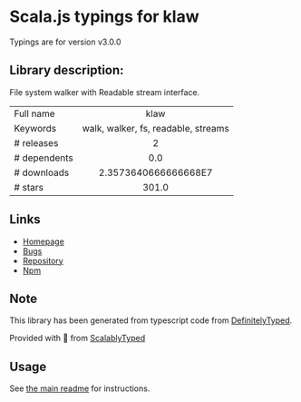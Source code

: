 
# Scala.js typings for klaw

Typings are for version v3.0.0

## Library description:
File system walker with Readable stream interface.

|                    |                 |
| ------------------ | :-------------: |
| Full name          | klaw |
| Keywords           | walk, walker, fs, readable, streams |
| # releases         | 2 |
| # dependents       | 0.0 |
| # downloads        | 2.3573640666666668E7 |
| # stars            | 301.0 |

## Links
- [Homepage](https://github.com/jprichardson/node-klaw#readme)
- [Bugs](https://github.com/jprichardson/node-klaw/issues)
- [Repository](https://github.com/jprichardson/node-klaw)
- [Npm](https://www.npmjs.com/package/klaw)
    


## Note
This library has been generated from typescript code from [DefinitelyTyped](https://definitelytyped.org).

Provided with :purple_heart: from [ScalablyTyped](https://github.com/oyvindberg/ScalablyTyped)

## Usage
See [the main readme](../../readme.md) for instructions.


